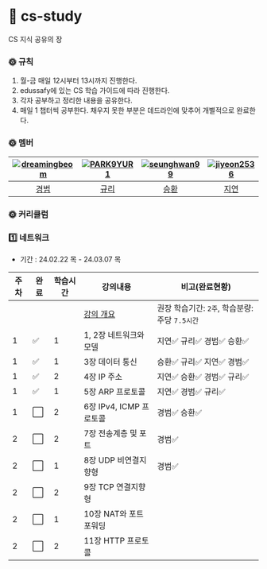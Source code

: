 # 🗽 cs-study
CS 지식 공유의 장 

### 🌞 규칙
1. 월-금 매일 12시부터 13시까지 진행한다.
2. edussafy에 있는 CS 학습 가이드에 따라 진행한다.
3. 각자 공부하고 정리한 내용을 공유한다.
4. 매일 1 챕터씩 공부한다. 채우지 못한 부분은 데드라인에 맞추어 개별적으로 완료한다.

### 🌞 멤버
|[![dreamingbeom](https://avatars.githubusercontent.com/u/128280944?v=4)](https://github.com/dreamingbeom)|[![PARK9YUR1](https://avatars.githubusercontent.com/u/132658372?v=4)](https://github.com/PARK9YUR1)|[![seunghwan99](https://avatars.githubusercontent.com/u/139419039?v=4)](https://github.com/seunghwan99)|[![jiyeon2536](https://avatars.githubusercontent.com/u/125720796?v=4)](https://github.com/jiyeon2536)|
|:-:|:-:|:-:|:-:|
|[경범](https://github.com/dreamingbeom)|[규리](https://github.com/PARK9YUR1)|[승환](https://github.com/Lim-seunghwan99)|[지연](https://github.com/jiyeon2536)|

### 🌞 커리큘럼
### 1️⃣ 네트워크 
- 기간 : 24.02.22 목 - 24.03.07 목
  
|주차|완료|학습시간|강의내용|비고(완료현황)|
| ------ | ------ | ------ | ------ | ------ |
| | | | [강의 개요](네트워크) | 권장 학습기간: `2주`, 학습분량: 주당 `7.5시간`|
|1| ✅ |1| 1, 2장 네트워크와 모델 | 지연✅ 규리✅ 경범✅ 승환✅|
|1| ✅ |1| 3장 데이터 통신 | 승환✅ 규리✅ 지연✅ 경범✅|
|1| ✅ |2| 4장 IP 주소 | 지연✅ 승환✅ 경범✅ 규리✅|
|1| ✅ |1| 5장 ARP 프로토콜 | 지연✅ 경범✅ 규리✅|
|1| ⬜ |2| 6장 IPv4, ICMP 프로토콜 | 경범✅ 승환✅|
|2| ⬜ |2| 7장 전송계층 및 포트 | 경범✅ |
|2| ⬜ |1| 8장 UDP 비연결지향형 | 경범✅ |
|2| ⬜ |2| 9장 TCP 연결지향형 | |
|2| ⬜ |1| 10장 NAT와 포트포워딩 | |
|2| ⬜ |2| 11장 HTTP 프로토콜 | |
